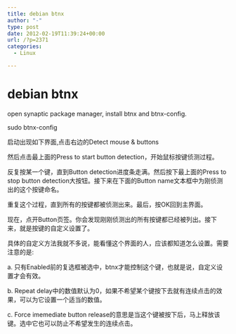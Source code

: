 ```yaml
---
title: debian btnx
author: "-"
type: post
date: 2012-02-19T11:39:24+00:00
url: /?p=2371
categories:
  - Linux

---
```

# debian btnx
open synaptic package manager, install btnx and btnx-config.

sudo btnx-config

启动出现如下界面,点击右边的Detect mouse & buttons

然后点击最上面的Press to start button detection，开始鼠标按键侦测过程。

反复按某一个键，直到Button detection进度条走满。然后按下最上面的Press to stop button detection大按钮。接下来在下面的Button name文本框中为刚侦测出的这个按键命名。

重复这个过程，直到所有的按键都被侦测出来。最后，按OK回到主界面。

现在，点开Button页签。你会发现刚刚侦测出的所有按键都已经被列出。接下来，就是按键的自定义设置了。

具体的自定义方法我就不多说，能看懂这个界面的人，应该都知道怎么设置。需要注意的是: 
  
a. 只有Enabled前的复选框被选中，btnx才能控制这个键，也就是说，自定义设置才会有效。
  
b. Repeat delay中的数值默认为0，如果不希望某个键按下去就有连续点击的效果，可以为它设置一个适当的数值。
  
c. Force imemediate button release的意思是当这个键被按下后，马上释放该键。选中它也可以防止不希望发生的连续点击。